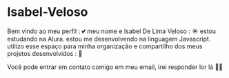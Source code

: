 # Isabel-Veloso

Bem vindo ao meu perfil : 💕
meu nome e Isabel De Lima Veloso : ☀️
estou estudando na Alura.
estou me desenvolvendo na linguagem Javascript.
utilizo esse espaço para minha organização e compartilho dos meus projetos desenvolvidos : 📲

Você pode entrar em contato comigo em meu email, irei responder lor lá 👍🏾
